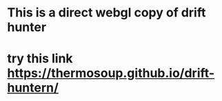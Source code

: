 # This is a direct webgl copy of drift hunter 
# try this link https://thermosoup.github.io/drift-huntern/
